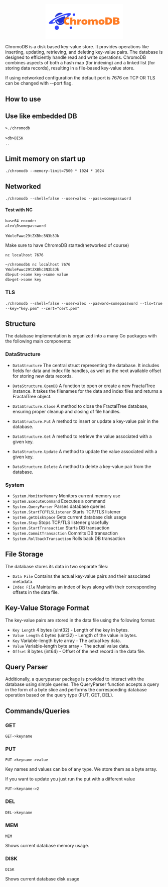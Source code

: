 <p align="center">
    <img width="248px" src="graphics/chromodb-logo.png" />
</p>

ChromoDB is a disk based key-value store. It provides operations like inserting, updating, retrieving, and deleting key-value pairs. The database is designed to efficiently handle read and write operations.  ChromoDB combines aspects of both a hash map (for indexing) and a linked list (for storing data records), resulting in a file-based key-value store.

If using networked configuration the default port is 7676 on TCP OR TLS can be changed with --port flag.

## How to use

## Use like embedded DB
```
>./chromodb

>db>DISK
..
```

## Limit memory on start up
```
./chromodb --memory-limit=7500 * 1024 * 1024
```

## Networked
```
./chromodb --shell=false --user=alex --pass=somepassword
```

#### Test with NC
```
base64 encode:
alex\0somepassword

YWxleFwwc29tZXBhc3N3b3Jk
```

Make sure to have ChromoDB started(networked of course)

```
nc localhost 7676
```

```
~/chromodb$ nc localhost 7676
YWxleFwwc29tZXBhc3N3b3Jk
db>put->some key->some value
db>get->some key
```


### TLS
```
./chromodb --shell=false --user=alex --pasword=somepassword --tls=true --key="key.pem" --cert="cert.pem"
```

## Structure
The database implementation is organized into a many Go packages with the following main components:

### DataStructure
- `DataStructure` The central struct representing the database. It includes fields for data and index file handles, as well as the next available offset for storing new data records.

- `DataStructure.OpenDB` A function to open or create a new FractalTree instance. It takes the filenames for the data and index files and returns a FractalTree object.

- `DataStructure.Close` A method to close the FractalTree database, ensuring proper cleanup and closing of file handles.

- `DataStructure.Put` A method to insert or update a key-value pair in the database.

- `DataStructure.Get` A method to retrieve the value associated with a given key.

- `DataStructure.Update` A method to update the value associated with a given key.

- `DataStructure.Delete` A method to delete a key-value pair from the database.
### System
- `System.MonitorMemory` Monitors current memory use
- `System.ExecuteCommand` Executes a command
- `System.QueryParser` Parses database queries
- `System.StartTCPTLSListener` Starts TCP/TLS listener
- `System.getDiskSpace` Gets current database disk usage
- `System.Stop` Stops TCP/TLS listener gracefully
- `System.StartTransaction` Starts DB transaction
- `System.CommitTransaction` Commits DB transaction
- `System.RollbackTransaction` Rolls back DB transaction


## File Storage
The database stores its data in two separate files:
- `Data File` Contains the actual key-value pairs and their associated metadata.
- `Index File` Maintains an index of keys along with their corresponding offsets in the data file.

## Key-Value Storage Format
The key-value pairs are stored in the data file using the following format:
- `Key Length` 4 bytes (uint32) - Length of the key in bytes.
- `Value Length` 4 bytes (uint32) - Length of the value in bytes.
- `Key` Variable-length byte array - The actual key data.
- `Value` Variable-length byte array - The actual value data.
- `Offset` 8 bytes (int64) - Offset of the next record in the data file.

## Query Parser
Additionally, a queryparser package is provided to interact with the database using simple queries. The QueryParser function accepts a query in the form of a byte slice and performs the corresponding database operation based on the query type (PUT, GET, DEL).

## Commands/Queries

### GET
```
GET->keyname
```

### PUT
```
PUT->keyname->value
```
Key names and values can be of any type.  We store them as a byte array.

If you want to update you just run the put with a different value
```
PUT->keyname->2
```

### DEL
```
DEL->keyname
```

### MEM
```
MEM
```
Shows current database memory usage.


### DISK
```
DISK
```
Shows current database disk usage
